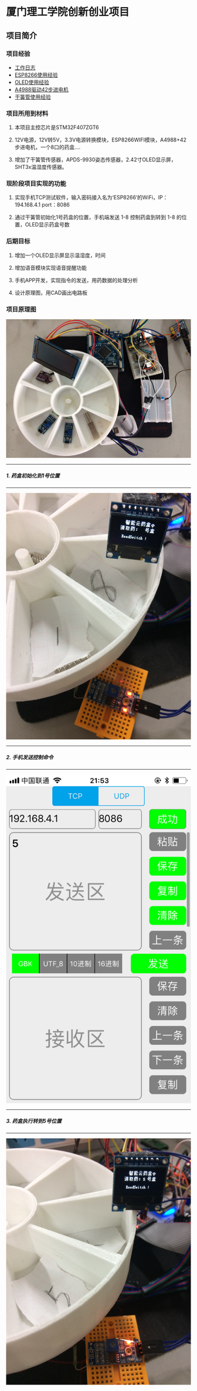 # 厦门理工学院创新创业项目

## 项目简介

### 项目经验
- [工作日志](/Project_Development_Experience/工作日志.md)
- [ESP8266使用经验](/Project_Development_Experience/ESP8266使用经验.md)
- [OLED使用经验](/Project_Development_Experience/OLED使用经验.md)
- [A4988驱动42步进电机](/Project_Development_Experience/A4988驱动42步进电机.md)
- [干簧管使用经验](/Project_Development_Experience/干簧管使用经验.md)
### 项目所用到材料

  1. 本项目主控芯片是STM32F407ZGT6

  2. 12V电源，12V转5V，3.3V电源转换模块，ESP8266WIFI模块，A4988+42步进电机，一个8口的药盒....

  3. 增加了干簧管传感器，APDS-9930姿态传感器，2.42寸OLED显示屏，SHT3x温湿度传感器。

### 现阶段项目实现的功能

1. 实现手机TCP测试软件，输入密码接入名为‘ESP8266’的WiFi，IP：194.168.4.1 port：8086

 2. 通过干簧管初始化1号药盒的位置，手机端发送 1-8 控制药盒到转到 1-8 的位置，OLED显示药盒号数

### 后期目标

1. 增加一个OLED显示屏显示温湿度，时间

2. 增加语音模块实现语音提醒功能

3. 手机APP开发，实现指令的发送，用药数据的处理分析

4. 设计原理图，用CAD画出电路板

### 项目原理图

   ![原理图](/Project_Image_Date/药盒工程图.jpg)

------
##### 1. 药盒初始化到1号位置
-----

  ![药盒初始化](/Project_Image_Date/初始化到1号.jpg)

----
##### 2. 手机发送控制命令
------

  ![手机控制命令](/Project_Image_Date/手机控制.png)

-----
##### 3. 药盒执行转到5号位置
-----

  ![药盒执行](/Project_Image_Date/药盒控制.jpg)
